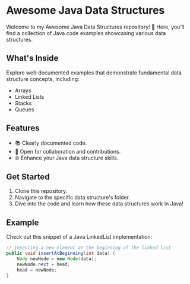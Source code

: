 # Awesome Java Data Structures


Welcome to my Awesome Java Data Structures repository! 🚀 Here, you'll find a collection of Java code examples showcasing various data structures.

## What's Inside

Explore well-documented examples that demonstrate fundamental data structure concepts, including:

- Arrays
- Linked Lists
- Stacks
- Queues

## Features

- 📚 Clearly documented code.
- 🤝 Open for collaboration and contributions.
- 🌐 Enhance your Java data structure skills.

## Get Started

1. Clone this repository.
2. Navigate to the specific data structure's folder.
3. Dive into the code and learn how these data structures work in Java!

## Example

Check out this snippet of a Java LinkedList implementation:

```java
// Inserting a new element at the beginning of the linked list
public void insertAtBeginning(int data) {
    Node newNode = new Node(data);
    newNode.next = head;
    head = newNode;
}
